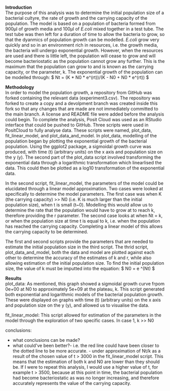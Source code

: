 **Introduction**  
The purpose of this analysis was to determine the initial population size of a bacterial cultyre, the rate of growth and the carrying capacity of the population. The model is based on a population of bacteria formed from 900µl of growth media and 100µl of *E.coli* mixed together in a test tube. The test tube was then left for a duration of time to allow the bacteria to grow, so that the dyanmics of population growth can be modelled. *E.coli* grow very quickly and so in an environment rich in resources, i.e. the growth media, the bacteria will undergo exponential growth. However, when the resources are used and there is little left, the population will cease to grow and will become bacteriostatic as the population cannot grow any further. This is the maximum that the population can grow to and is known as the carrying capacity, or the parameter, k. 
The exponential growth of the population can be modelled through: 
$ Nt = (K * N0 * e^(rt))/(K - N0 + N0 * e^(rt)) $

**Methodology**  
In order to model the population growth, a repository from GitHub was forked containing the relevant data (experiment3.csv). The repository was forked to create a copy and a devolpment branch was created inside this fork so that any changes that are made are not immediately committed to the main branch. A license and README file were added before the analysis could begin.
To complete the analysis, Posit Cloud was used as an RStudio interface that could be pushed to GitHub. Three scripts were used in PositCloud to fully analyse data. These scripts were named, plot_data, fit_linear_model, and plot_data_and_model.
In plot_data, modelling of the population began by plotting the exponential growth of the bacterial population. Using the ggplot2 package, a sigmoidal growth curve was produced, with time (t) (arbitrary units) on the x axis and population size on the y (y). 
The second part of the plot_data script involved transforming the exponential data through a logarithmic transformation which linearlised the data. This could then be plotted as a log10 transformation of the exponential data.

In the second script, fit_linear_model, the parameters of the model could be elucidated through a linear model approximation. Two cases were looked at specifically to determine the model parameters. The first case was when K (the carrying capacity) >> N0 (i.e. K is much larger than the initial population size), when t is small (t~0). Modelling this would allow us to determine the rate that the population would have to grow at to reach k, therefore providing the r parameter. The second case looks at when Nt = k, or when the population size at time t is equal to k, i.e. when the population has reached the carrying capacity. Completing a linear model of this allows the carrying capacity to be determined. 

The first and second scripts provide the parameters that are needed to estimate the initial population size in the third script. The thrid script, plot_data_and_model, both the data and model are plotted against each other to determine the accuracy of the estimates of k and r, while also allowing estimation of the initial population size. To find the initial population size, the value of k must be imputted into the equation: 
$ N0 = e ^(Nt) $ 

**Results**  
plot_data:
As mentioned, this graph showed a sigmoidal growth curve frpom 0e+00 at N0 to approximately 5e+09 at the plateau, k. This script generated both exponential and logarithmic models of the bacterial population growth. These were displayed on graphs with time (t) (arbitrary units) on the x axis and population size on the y (y), and allowed us to visualise the data.

fit_linear_model: 
This script allowed for estimation of the parameters in the model through the exploration of two specific cases. In case 1, k >> N0 

conclusions:
- what conclusions can be made?
- what could've been better?- i.e. the red line could have been closer to the dotted line to be more accurate. - under approximation of Nt/k as a result of the chosen value of t > 3000 in the fit_linear_model script. This means that the estimation of both k and N0 are lower than they should be. If I were to repeat this analysis, I would use a higher value of t, for example t > 3500, because at this point in time, the bacterial population had become bacteriostatic as was no longer increasing, and therefore accurately represents the value of the carrying capacity. 

